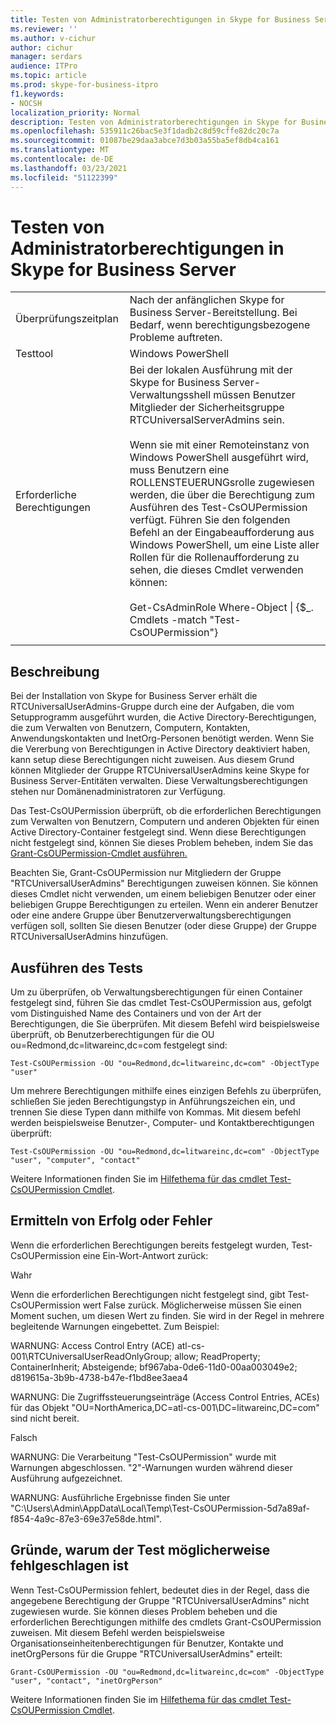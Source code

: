 ```yaml
---
title: Testen von Administratorberechtigungen in Skype for Business Server
ms.reviewer: ''
ms.author: v-cichur
author: cichur
manager: serdars
audience: ITPro
ms.topic: article
ms.prod: skype-for-business-itpro
f1.keywords:
- NOCSH
localization_priority: Normal
description: Testen von Administratorberechtigungen in Skype for Business Server
ms.openlocfilehash: 535911c26bac5e3f1dadb2c8d59cffe82dc20c7a
ms.sourcegitcommit: 01087be29daa3abce7d3b03a55ba5ef8db4ca161
ms.translationtype: MT
ms.contentlocale: de-DE
ms.lasthandoff: 03/23/2021
ms.locfileid: "51122399"
---
```

# <a name="testing-admin-permissions-in-skype-for-business-server"></a>Testen von Administratorberechtigungen in Skype for Business Server

| | |
|--|--|
|Überprüfungszeitplan|Nach der anfänglichen Skype for Business Server-Bereitstellung. Bei Bedarf, wenn berechtigungsbezogene Probleme auftreten.|
|Testtool|Windows PowerShell|
|Erforderliche Berechtigungen|Bei der lokalen Ausführung mit der Skype for Business Server-Verwaltungsshell müssen Benutzer Mitglieder der Sicherheitsgruppe RTCUniversalServerAdmins sein.<br><br/>Wenn sie mit einer Remoteinstanz von Windows PowerShell ausgeführt wird, muss Benutzern eine ROLLENSTEUERUNGsrolle zugewiesen werden, die über die Berechtigung zum Ausführen des Test-CsOUPermission verfügt. Führen Sie den folgenden Befehl an der Eingabeaufforderung aus Windows PowerShell, um eine Liste aller Rollen für die Rollenaufforderung zu sehen, die dieses Cmdlet verwenden können:<br/><br/>Get-CsAdminRole Where-Object \| {$_. Cmdlets -match "Test-CsOUPermission"}|
|||

## <a name="description"></a>Beschreibung

Bei der Installation von Skype for Business Server erhält die RTCUniversalUserAdmins-Gruppe durch eine der Aufgaben, die vom Setupprogramm ausgeführt wurden, die Active Directory-Berechtigungen, die zum Verwalten von Benutzern, Computern, Kontakten, Anwendungskontakten und InetOrg-Personen benötigt werden. Wenn Sie die Vererbung von Berechtigungen in Active Directory deaktiviert haben, kann setup diese Berechtigungen nicht zuweisen. Aus diesem Grund können Mitglieder der Gruppe RTCUniversalUserAdmins keine Skype for Business Server-Entitäten verwalten. Diese Verwaltungsberechtigungen stehen nur Domänenadministratoren zur Verfügung. 

Das Test-CsOUPermission überprüft, ob die erforderlichen Berechtigungen zum Verwalten von Benutzern, Computern und anderen Objekten für einen Active Directory-Container festgelegt sind. Wenn diese Berechtigungen nicht festgelegt sind, können Sie dieses Problem beheben, indem Sie das [Grant-CsOUPermission-Cmdlet ausführen.](/powershell/module/skype/Grant-CsOUPermission) 

Beachten Sie, Grant-CsOUPermission nur Mitgliedern der Gruppe "RTCUniversalUserAdmins" Berechtigungen zuweisen können. Sie können dieses Cmdlet nicht verwenden, um einem beliebigen Benutzer oder einer beliebigen Gruppe Berechtigungen zu erteilen. Wenn ein anderer Benutzer oder eine andere Gruppe über Benutzerverwaltungsberechtigungen verfügen soll, sollten Sie diesen Benutzer (oder diese Gruppe) der Gruppe RTCUniversalUserAdmins hinzufügen. 


## <a name="running-the-test"></a>Ausführen des Tests

Um zu überprüfen, ob Verwaltungsberechtigungen für einen Container festgelegt sind, führen Sie das cmdlet Test-CsOUPermission aus, gefolgt vom Distinguished Name des Containers und von der Art der Berechtigungen, die Sie überprüfen. Mit diesem Befehl wird beispielsweise überprüft, ob Benutzerberechtigungen für die OU ou=Redmond,dc=litwareinc,dc=com festgelegt sind:

`Test-CsOUPermission -OU "ou=Redmond,dc=litwareinc,dc=com" -ObjectType "user"`

Um mehrere Berechtigungen mithilfe eines einzigen Befehls zu überprüfen, schließen Sie jeden Berechtigungstyp in Anführungszeichen ein, und trennen Sie diese Typen dann mithilfe von Kommas. Mit diesem befehl werden beispielsweise Benutzer-, Computer- und Kontaktberechtigungen überprüft:

`Test-CsOUPermission -OU "ou=Redmond,dc=litwareinc,dc=com" -ObjectType "user", "computer", "contact"`

Weitere Informationen finden Sie im [Hilfethema für das cmdlet Test-CsOUPermission Cmdlet](/powershell/module/skype/test-csoupermission).

## <a name="determining-success-or-failure"></a>Ermitteln von Erfolg oder Fehler

Wenn die erforderlichen Berechtigungen bereits festgelegt wurden, Test-CsOUPermission eine Ein-Wort-Antwort zurück:

Wahr

Wenn die erforderlichen Berechtigungen nicht festgelegt sind, gibt Test-CsOUPermission wert False zurück. Möglicherweise müssen Sie einen Moment suchen, um diesen Wert zu finden. Sie wird in der Regel in mehrere begleitende Warnungen eingebettet. Zum Beispiel:

WARNUNG: Access Control Entry (ACE) atl-cs-001\RTCUniversalUserReadOnlyGroup; allow; ReadProperty; ContainerInherit; Absteigende; bf967aba-0de6-11d0-00aa003049e2; d819615a-3b9b-4738-b47e-f1bd8ee3aea4 

WARNUNG: Die Zugriffssteuerungseinträge (Access Control Entries, ACEs) für das Objekt "OU=NorthAmerica,DC=atl-cs-001\DC=litwareinc,DC=com" sind nicht bereit. 

Falsch 

WARNUNG: Die Verarbeitung "Test-CsOUPermission" wurde mit Warnungen abgeschlossen. "2"-Warnungen wurden während dieser Ausführung aufgezeichnet. 

WARNUNG: Ausführliche Ergebnisse finden Sie unter "C:\Users\Admin\AppData\Local\Temp\Test-CsOUPermission-5d7a89af-f854-4a9c-87e3-69e37e58de.html". 

## <a name="reasons-why-the-test-might-have-failed"></a>Gründe, warum der Test möglicherweise fehlgeschlagen ist

Wenn Test-CsOUPermission fehlert, bedeutet dies in der Regel, dass die angegebene Berechtigung der Gruppe "RTCUniversalUserAdmins" nicht zugewiesen wurde. Sie können dieses Problem beheben und die erforderlichen Berechtigungen mithilfe des cmdlets Grant-CsOUPermission zuweisen. Mit diesem Befehl werden beispielsweise Organisationseinheitenberechtigungen für Benutzer, Kontakte und inetOrgPersons für die Gruppe "RTCUniversalUserAdmins" erteilt:

`Grant-CsOUPermission -OU "ou=Redmond,dc=litwareinc,dc=com" -ObjectType "user", "contact", "inetOrgPerson"`

Weitere Informationen finden Sie im [Hilfethema für das cmdlet Test-CsOUPermission Cmdlet](/powershell/module/skype/test-csoupermission).